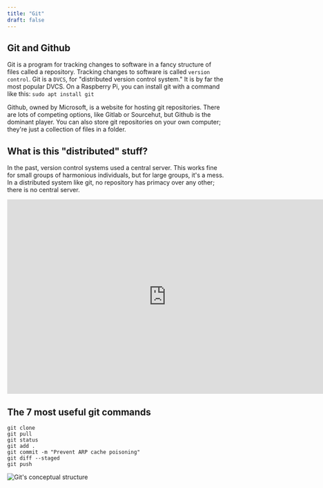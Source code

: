```yaml
---
title: "Git"
draft: false
---
```


## Git and Github ##

Git is a program for tracking changes to software in a fancy structure of files called a repository. Tracking changes to software is called `version control`. Git is a `DVCS`, for "distributed version control system." It is by far the most popular DVCS. On a Raspberry Pi, you can install git with a command like this: `sudo apt install git`

Github, owned by Microsoft, is a website for hosting git repositories. There are lots of competing options, like Gitlab or Sourcehut, but Github is the dominant player. You can also store git repositories on your own computer; they're just a collection of files in a folder.

## What is this "distributed" stuff? ##

In the past, version control systems used a central server. This works fine for small groups of harmonious individuals, but for large groups, it's a mess. In a distributed system like git, no repository has primacy over any other; there is no central server.

<iframe id="kaltura_player" src="https://cdnapisec.kaltura.com/p/1813261/sp/181326100/embedIframeJs/uiconf_id/26203331/partner_id/1813261?iframeembed=true&playerId=kaltura_player&entry_id=1_d9h05lxw&flashvars[streamerType]=auto&amp;flashvars[localizationCode]=en&amp;flashvars[leadWithHTML5]=true&amp;flashvars[sideBarContainer.plugin]=true&amp;flashvars[sideBarContainer.position]=left&amp;flashvars[sideBarContainer.clickToClose]=true&amp;flashvars[chapters.plugin]=true&amp;flashvars[chapters.layout]=vertical&amp;flashvars[chapters.thumbnailRotator]=false&amp;flashvars[streamSelector.plugin]=true&amp;flashvars[EmbedPlayer.SpinnerTarget]=videoHolder&amp;flashvars[dualScreen.plugin]=true&amp;flashvars[Kaltura.addCrossoriginToIframe]=true&amp;&wid=1_s90p29of" width="736" height="450" allowfullscreen webkitallowfullscreen mozAllowFullScreen allow="autoplay *; fullscreen *; encrypted-media *" sandbox="allow-forms allow-same-origin allow-scripts allow-top-navigation allow-pointer-lock allow-popups allow-modals allow-orientation-lock allow-popups-to-escape-sandbox allow-presentation allow-top-navigation-by-user-activation" frameborder="0" title="Kaltura Player"></iframe>

## The 7 most useful git commands ##

```
git clone
git pull
git status
git add .
git commit -m "Prevent ARP cache poisoning"
git diff --staged
git push
```
![Git's conceptual structure](/img/git-conceptual-structure.jpg)
